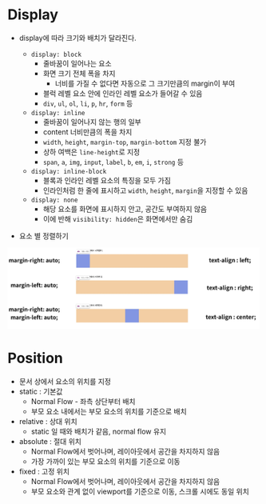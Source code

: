 # Display

- display에 따라 크기와 배치가 달라진다.
  - `display: block`
    - 줄바꿈이 일어나는 요소
    - 화면 크기 전체 폭을 차지
      - 너비를 가질 수 없다면 자동으로 그 크기만큼의 margin이 부여
    - 블럭 레벨 요소 안에 인라인 레벨 요소가 들어갈 수 있음
    - `div`, `ul`, `ol`, `li`, `p`, `hr`, `form` 등
  - `display: inline`
    - 줄바꿈이 일어나지 않는 행의 일부
    - content 너비만큼의 폭을 차지
    - `width`, `height`, `margin-top`, `margin-bottom` 지정 불가
    - 상하 여백은 `line-height`로 지정
    - `span`, `a`, `img`, `input`, `label`, `b`, `em`, `i`, `strong` 등
  - `display: inline-block`
    - 블록과 인라인 레벨 요소의 특징을 모두 가짐
    - 인라인처럼 한 줄에 표시하고 `width`, `height`, `margin`을 지정할 수 있음
  - `display: none`
    - 해당 요소를 화면에 표시하지 안고, 공간도 부여하지 않음
    - 이에 반해 `visibility: hidden`은 화면에서만 숨김



- 요소 별 정렬하기

![image-20220211004620741](06_CSS_position.assets/image-20220211004620741.png)



# Position

- 문서 상에서 요소의 위치를 지정
- static : 기본값
  - Normal Flow - 좌측 상단부터 배치 
  - 부모 요소 내에서는 부모 요소의 위치를 기준으로 배치
- relative : 상대 위치
  - static 일 때와 배치가 같음, normal flow 유지
- absolute : 절대 위치
  - Normal Flow에서 벗어나며, 레이아웃에서 공간을 차지하지 않음
  - 가장 가까이 있는 부모 요소의 위치를 기준으로 이동
- fixed : 고정 위치
  - Normal Flow에서 벗어나며, 레이아웃에서 공간을 차지하지 않음
  - 부모 요소와 관계 없이 viewport를 기준으로 이동, 스크롤 시에도 동일 위치
